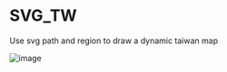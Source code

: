 # SVG_TW

Use svg path and region to draw a dynamic taiwan map

 ![image](https://github.com/pengzee/SVG_TW/blob/master/app/src/main/res/raw/demo.gif)

